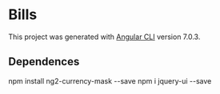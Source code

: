 # Bills

This project was generated with [Angular CLI](https://github.com/angular/angular-cli) version 7.0.3.


## Dependences
npm install ng2-currency-mask --save
npm i jquery-ui --save